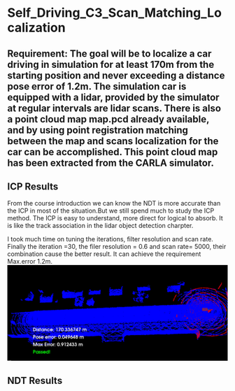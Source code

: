 # Self_Driving_C3_Scan_Matching_Localization

## Requirement: The goal will be to localize a car driving in simulation for at least 170m from the starting position and never exceeding a distance pose error of 1.2m. The simulation car is equipped with a lidar, provided by the simulator at regular intervals are lidar scans. There is also a point cloud map map.pcd already available, and by using point registration matching between the map and scans localization for the car can be accomplished. This point cloud map has been extracted from the CARLA simulator.

## ICP Results
From the course introduction we can know the NDT is more accurate than the ICP in most of the situation.But we still spend much to study the ICP method. The ICP is easy to understand, more direct for logical to absorb. It is like the track association in the lidar object detection charpter. 

I took much time on tuning the iterations, filter resolution and scan rate. Finally the iteration =30, the filer resolution = 0.6 and scan rate= 5000, their combination cause the better result. It can achieve the requirement Max.error 1.2m.
![ICP result](https://github.com/junjiexu628/Self_Driving_C3_Scan_Matching_Localization/blob/main/images/project_icp12_iter30_resp65.png)

## NDT Results
